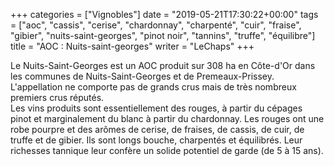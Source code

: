 +++
categories = ["Vignobles"]
date = "2019-05-21T17:30:22+00:00"
tags = ["aoc", "cassis", "cerise", "chardonnay", "charpenté", "cuir", "fraise", "gibier", "nuits-saint-georges", "pinot noir", "tannins", "truffe", "équilibre"] 
title = "AOC : Nuits-saint-georges"
writer = "LeChaps"
+++

Le Nuits-Saint-Georges est un AOC produit sur 308 ha en Côte-d'Or dans les communes de Nuits-Saint-Georges et de Premeaux-Prissey. L'appellation ne comporte pas de grands crus mais de très nombreux premiers crus réputés.  
Les vins produits sont essentiellement des rouges, à partir du cépages pinot et marginalement du blanc à partir du chardonnay. Les rouges ont une robe pourpre et des arômes de cerise, de fraises, de cassis, de cuir, de truffe et de gibier. Ils sont longs bouche, charpentés et équilibrés. Leur richesses tannique leur confère un solide potentiel de garde (de 5 à 15 ans).
